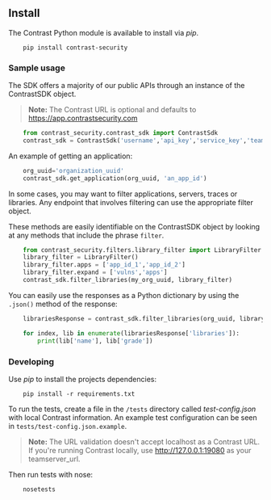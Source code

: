 ## Install
The Contrast Python module is available to install via *pip*.
```commandline
    pip install contrast-security
```

### Sample usage
The SDK offers a majority of our public APIs through an instance of the ContrastSDK object.

> **Note:** The Contrast URL is optional and defaults to https://app.contrastsecurity.com

```python
    from contrast_security.contrast_sdk import ContrastSdk
    contrast_sdk = ContrastSdk('username','api_key','service_key','teamserver_url')
```

An example of getting an application:
```python
    org_uuid='organization_uuid'
    contrast_sdk.get_application(org_uuid, 'an_app_id')
```

In some cases, you may want to filter applications, servers, traces or libraries. Any endpoint that involves filtering can use the appropriate filter object.

These methods are easily identifiable on the ContrastSDK object by looking at any methods that include the phrase `filter`.

```python
    from contrast_security.filters.library_filter import LibraryFilter
    library_filter = LibraryFilter()
    library_filter.apps = ['app_id_1','app_id_2']
    library_filter.expand = ['vulns','apps']
    contrast_sdk.filter_libraries(my_org_uuid, library_filter)
```

You can easily use the responses as a Python dictionary by using the `.json()` method of the response:

```python
    librariesResponse = contrast_sdk.filter_libraries(org_uuid, library_filter).json()

    for index, lib in enumerate(librariesResponse['libraries']):
        print(lib['name'], lib['grade'])
```

### Developing
Use *pip* to install the projects dependencies:

```commandline
    pip install -r requirements.txt
```

To run the tests, create a file in the `/tests` directory called *test-config.json* with local Contrast information. An example test configuration can be seen in `tests/test-config.json.example`.

> **Note:** The URL validation doesn't accept localhost as a Contrast URL. If you're running Contrast locally, use http://127.0.0.1:19080 as your teamserver_url.

Then run tests with nose:

```commandline
    nosetests
```

